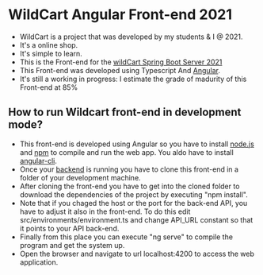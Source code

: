 # WildCart Angular Front-end 2021

* WildCart is a project that was developed by my students & I @ 2021.
* It's a online shop.
* It's simple to learn.
* This is the Front-end for the [wildCart Spring Boot Server 2021](https://github.com/rafaelaznar/wildCartSBServer2021)
* This Front-end was developed using Typescript And [Angular](https://angular.io/).
* It's still a working in progress: I estimate the grade of madurity of this Front-end at 85%  

## How to run Wildcart front-end in development mode?
* This front-end is developed using Angular so you have to install [node.js](https://nodejs.org) and [npm](https://www.npmjs.com/) to compile and run the web app. You aldo have to install [angular-cli](https://angular.io/cli).
* Once your [backend](https://github.com/rafaelaznar/wildCartSBServer2021) is running you have to clone this front-end in a folder of your development machine. 
* After cloning the front-end you have to get into the cloned folder to download the dependencies of the project by executing "npm install".
* Note that if you chaged the host or the port for the back-end API, you have to adjust it also in the front-end. To do this edit src/environments/environment.ts and change API_URL constant so that it points to your API back-end.
* Finally from this place you can execute "ng serve" to compile the program and get the system up. 
* Open the browser and navigate to url localhost:4200 to access the web application.

